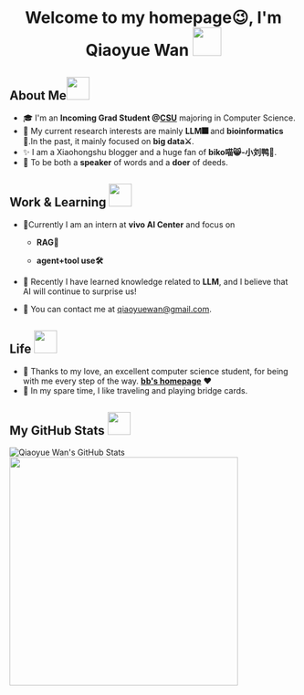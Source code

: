 <h1 align="center">Welcome to my homepage😉, I'm Qiaoyue Wan  <img src="https://imgcdn.sigstick.com/EniyBYfAgKxYUCZhthbe/2-1.thumb128.png" width="50"></h1>

## **About Me**<img src="https://imgcdn.sigstick.com/1RdU0HjM8dK7P46AsnPy/3-1.thumb128.png" width="40">

* 🎓 I'm an **Incoming Grad Student  @[CSU](https://cse.csu.edu.cn/)** majoring in Computer Science.
* 🧠 My current research interests are mainly **LLM🎆** and **bioinformatics🧬**.In the past, it mainly focused on **big data⚔**.
* ✨ I am a Xiaohongshu blogger and a huge fan of **biko喵😸-小刘鸭🦆**.
* 🦾 To be both a **speaker** of words and a **doer** of deeds.


##  **Work & Learning <img src="https://imgcdn.sigstick.com/MEEY5kcoxZzpUKIyzEtQ/0-1.thumb128.png" width="40">**

- 🧱Currently I am an intern at **vivo AI Center** and focus on
  - **RAG🔎**

  - **agent+tool use🛠️**

- 🌱 Recently I have learned knowledge related to **LLM**, and I believe that AI will continue to surprise us!
- 📧 You can contact me at qiaoyuewan@gmail.com.


##  **Life <img src="https://imgcdn.sigstick.com/EniyBYfAgKxYUCZhthbe/0-1.thumb128.png" width="40">**
- 💑 Thanks to my love, an excellent computer science student, for being with me every step of the way. [**bb's homepage**](https://github.com/ZemingL1u) ❤️
- 👜 In my spare time, I like traveling and playing bridge cards.

## My GitHub Stats <img src="https://imgcdn.sigstick.com/kymq8mBi7s6NoL0Tm8oQ/2-1.thumb128.png" width="40">

![Qiaoyue Wan's GitHub Stats](https://github-readme-stats.vercel.app/api?username=qiaoyuewan00&show_icons=true&theme=transparent)  <img src="https://p1.itc.cn/q_70/images03/20211020/f2735a66da7d4adca45a7d1af3115f5d.gif" width="400" length="400">
